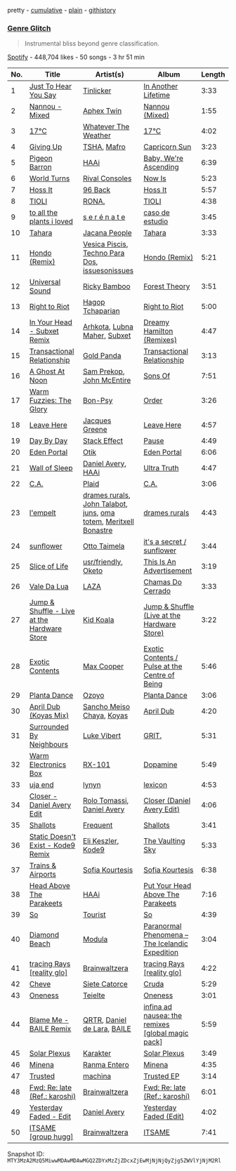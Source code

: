 pretty - [cumulative](/playlists/cumulative/37i9dQZF1DWUraJYejk11q.md) - [plain](/playlists/plain/37i9dQZF1DWUraJYejk11q) - [githistory](https://github.githistory.xyz/mackorone/spotify-playlist-archive/blob/main/playlists/plain/37i9dQZF1DWUraJYejk11q)

### [Genre Glitch](https://open.spotify.com/playlist/37i9dQZF1DWUraJYejk11q)

> Instrumental bliss beyond genre classification.

[Spotify](https://open.spotify.com/user/spotify) - 448,704 likes - 50 songs - 3 hr 51 min

| No. | Title | Artist(s) | Album | Length |
|---|---|---|---|---|
| 1 | [Just To Hear You Say](https://open.spotify.com/track/66F2eP3BZWCmQiycL0trAs) | [Tinlicker](https://open.spotify.com/artist/5EmEZjq8eHEC6qFnT63Lza) | [In Another Lifetime](https://open.spotify.com/album/5YbDMcXp70ko2WzPFA7WEb) | 3:33 |
| 2 | [Nannou \- Mixed](https://open.spotify.com/track/3dgD602JCmRmFm95pOXCtz) | [Aphex Twin](https://open.spotify.com/artist/6kBDZFXuLrZgHnvmPu9NsG) | [Nannou \(Mixed\)](https://open.spotify.com/album/4UiRbLnV7kPBhXhyEnr1S2) | 1:55 |
| 3 | [17°C](https://open.spotify.com/track/4FYpGNDeh57Dmop6EgNEAI) | [Whatever The Weather](https://open.spotify.com/artist/49y4h4GL1qZZ3KwYIb9NfQ) | [17°C](https://open.spotify.com/album/1HuXrTydaxznPxtVZMnnRc) | 4:02 |
| 4 | [Giving Up](https://open.spotify.com/track/07mOlP1DQv1ZsQTyCMNzaW) | [TSHA](https://open.spotify.com/artist/2kLa7JZu4Ijdz1Gle2khZh), [Mafro](https://open.spotify.com/artist/2Y9v3pyVuYM0o8bSLAUUZm) | [Capricorn Sun](https://open.spotify.com/album/5maY5nikux4eBxcRCThzrA) | 3:23 |
| 5 | [Pigeon Barron](https://open.spotify.com/track/3J4QilICdLFiPX7lB3lyOJ) | [HAAi](https://open.spotify.com/artist/0pkLgeB9j465x1QB2kRoy4) | [Baby, We're Ascending](https://open.spotify.com/album/7FlN0x6yjToDvOIjpuIm48) | 6:39 |
| 6 | [World Turns](https://open.spotify.com/track/7gLVKmFdPHGTrrK5QknUnw) | [Rival Consoles](https://open.spotify.com/artist/05lIUgmmsmTX2N9dCKc8rC) | [Now Is](https://open.spotify.com/album/5volqabPjMCyMnT1GZKYgz) | 5:23 |
| 7 | [Hoss It](https://open.spotify.com/track/2KvwQPtFlShXLTEWJreQqx) | [96 Back](https://open.spotify.com/artist/1nj9nHPkz1IbxXEpkW1WTz) | [Hoss It](https://open.spotify.com/album/43doBm5V6NmyB2jB7kA0d8) | 5:57 |
| 8 | [TIOLI](https://open.spotify.com/track/62Ho56ziilGANhRbJY2UvA) | [RONA.](https://open.spotify.com/artist/5RCdebItgr1WsBoXoGgPb6) | [TIOLI](https://open.spotify.com/album/6hXL6AoUVJIhIIY67nOD9B) | 4:38 |
| 9 | [to all the plants i loved](https://open.spotify.com/track/6lvQXM7GBbnuFMQwEIHCDX) | [s e r é n a t e](https://open.spotify.com/artist/6Mrjj6yM6eFCKfQtHxzeUq) | [caso de estudio](https://open.spotify.com/album/7k3qFMpJYBXVg4x634Aopp) | 3:45 |
| 10 | [Tahara](https://open.spotify.com/track/4HDyneNRqT6teWLfG5CQ1x) | [Jacana People](https://open.spotify.com/artist/2f0w048dh1LH5QPDvwKECY) | [Tahara](https://open.spotify.com/album/7evkhN1L2LeQjCm1IaCNzS) | 3:33 |
| 11 | [Hondo \(Remix\)](https://open.spotify.com/track/6EI5sPngX6pBttwOHya9j4) | [Vesica Piscis](https://open.spotify.com/artist/215IxsTB1f6DHjI84nXJm6), [Techno Para Dos](https://open.spotify.com/artist/16KDZP134RdE0F1peBL56h), [issuesonissues](https://open.spotify.com/artist/2dzJGWoV8Hdmq2ZnpbTGG0) | [Hondo \(Remix\)](https://open.spotify.com/album/4U8wUMf1YW7sRhrAuVi2Mn) | 5:21 |
| 12 | [Universal Sound](https://open.spotify.com/track/4CR6C67Fe6JqIqs8TvITf6) | [Ricky Bamboo](https://open.spotify.com/artist/5NM4Yut39GINagUVOswMzD) | [Forest Theory](https://open.spotify.com/album/6tEb4MSz9C8l72Gk681cZ9) | 3:51 |
| 13 | [Right to Riot](https://open.spotify.com/track/6mzZYX7LFxJXoiSZHtksEt) | [Hagop Tchaparian](https://open.spotify.com/artist/14hI6ZlrKB6X81Y046P2MW) | [Right to Riot](https://open.spotify.com/album/6ao74P19GgK7yXjUZvAbbT) | 5:00 |
| 14 | [In Your Head \- Subxet Remix](https://open.spotify.com/track/50mIPnnh5NYXF3I6HapVjq) | [Arhkota](https://open.spotify.com/artist/0m0rpowRayqXeysAeJvvzZ), [Lubna Maher](https://open.spotify.com/artist/3zCuqsdLxjuhTjxYsrIuvb), [Subxet](https://open.spotify.com/artist/5dxUiR8ZvHWBoMS1iRdDey) | [Dreamy Hamilton \(Remixes\)](https://open.spotify.com/album/4X40gozRTAuJrosoKxf9M6) | 4:47 |
| 15 | [Transactional Relationship](https://open.spotify.com/track/17YSGfgY3BizhPL8QDF1gg) | [Gold Panda](https://open.spotify.com/artist/6xS3zemJD9h94iueQvGqVk) | [Transactional Relationship](https://open.spotify.com/album/0007jLfYrERL4X1mpSgLGK) | 3:13 |
| 16 | [A Ghost At Noon](https://open.spotify.com/track/5o4IyOYeFXEQ8NZuKuPHOQ) | [Sam Prekop](https://open.spotify.com/artist/4Vtlz5IfA9y4EBwmp20wwk), [John McEntire](https://open.spotify.com/artist/39xjP2biuKg7i0U6DwoRHg) | [Sons Of](https://open.spotify.com/album/5Zb3em703R0GO9k6LXh33a) | 7:51 |
| 17 | [Warm Fuzzies: The Glory](https://open.spotify.com/track/7f765rA8dhcnqpu8N9yHyd) | [Bon\-Psy](https://open.spotify.com/artist/5Vv4f9pucnXPVExpBKfBXn) | [Order](https://open.spotify.com/album/6OYR86XQE5NItKcLtBEfPA) | 3:26 |
| 18 | [Leave Here](https://open.spotify.com/track/5FdiUDLORFvwxzTvqqOrcC) | [Jacques Greene](https://open.spotify.com/artist/0ygIgsjUzKivFgxgjQ9iV9) | [Leave Here](https://open.spotify.com/album/5CmJspuJM6slYqdFEbvBX0) | 4:57 |
| 19 | [Day By Day](https://open.spotify.com/track/3tpqnJwdfTJJycsLHwUbtC) | [Stack Effect](https://open.spotify.com/artist/52xTPDMfTQEHXnBfyKQXFz) | [Pause](https://open.spotify.com/album/2hspcikJXpHWS7xeaKwvgf) | 4:49 |
| 20 | [Eden Portal](https://open.spotify.com/track/0ihmZ14TyzjrjO390cP1Oo) | [Otik](https://open.spotify.com/artist/6yvENIf7GmNwYnspB8UCpB) | [Eden Portal](https://open.spotify.com/album/5MSQc9lUHv65o5sF6HTtA2) | 6:06 |
| 21 | [Wall of Sleep](https://open.spotify.com/track/1zii8HjrZpVEIsAECYGwrV) | [Daniel Avery](https://open.spotify.com/artist/1EULJuDFWpZ9xg4YwtUGGt), [HAAi](https://open.spotify.com/artist/0pkLgeB9j465x1QB2kRoy4) | [Ultra Truth](https://open.spotify.com/album/4qw8zs6nZyjpgPPBxZWpTI) | 4:47 |
| 22 | [C.A.](https://open.spotify.com/track/0Ep1pV0KhVvSof5eGN8803) | [Plaid](https://open.spotify.com/artist/5akVqMzdZOdbMYbE4vNZWD) | [C.A.](https://open.spotify.com/album/5UguzHZtztr352RQ9froFT) | 3:06 |
| 23 | [l'empelt](https://open.spotify.com/track/19xIHqQ06u9gzxbbmeNvx4) | [drames rurals](https://open.spotify.com/artist/4Fc8hhmKcYdCVdByPDBLPG), [John Talabot](https://open.spotify.com/artist/1YvN5uOGQkHVUUlZUcnotD), [juns](https://open.spotify.com/artist/2VnW9TLWqKhenhIz5fyAlF), [oma totem](https://open.spotify.com/artist/1rGwnZdib4PzGaxYuXJBhb), [Meritxell Bonastre](https://open.spotify.com/artist/0QCq80HQCr8SQr40QCe7Gp) | [drames rurals](https://open.spotify.com/album/3yC35q63Eg6ctGi3CXFUDD) | 4:43 |
| 24 | [sunflower](https://open.spotify.com/track/3JFCJBNiBsjdnihfqaLnKN) | [Otto Taimela](https://open.spotify.com/artist/2bfnN87vIJ9DhQ02kXgh44) | [it's a secret / sunflower](https://open.spotify.com/album/2rNYQwtk5VPJq9mpswLmF6) | 3:44 |
| 25 | [Slice of Life](https://open.spotify.com/track/1Ef4AmovzJ5RhoUOqj1iZn) | [usr/friendly](https://open.spotify.com/artist/2Tf35i1626AZKiQqUx2xfE), [Oketo](https://open.spotify.com/artist/5JBjc1UhLlvqmifk3WLAFg) | [This Is An Advertisement](https://open.spotify.com/album/3dD5AxY5S7g5j4he0QOSJ9) | 3:19 |
| 26 | [Vale Da Lua](https://open.spotify.com/track/7aZlJBPtjrvbgrdNrJzLMz) | [LAZA](https://open.spotify.com/artist/6OplzHOsBjoyyYIkkfmu9D) | [Chamas Do Cerrado](https://open.spotify.com/album/6BVJFFh1kOBNNwKiRABk9h) | 3:33 |
| 27 | [Jump & Shuffle \- Live at the Hardware Store](https://open.spotify.com/track/2rL3vSTQbqpHnC5poWweIL) | [Kid Koala](https://open.spotify.com/artist/2s0438sn0pYL2OuukcFqPN) | [Jump & Shuffle \(Live at the Hardware Store\)](https://open.spotify.com/album/1uqxjNEEo4BqGcohTJ1uKb) | 3:22 |
| 28 | [Exotic Contents](https://open.spotify.com/track/6svlauimgL7pyT2IciIE6P) | [Max Cooper](https://open.spotify.com/artist/0WSSKmoRbxqLf3MnXInQ2J) | [Exotic Contents / Pulse at the Centre of Being](https://open.spotify.com/album/0I0azaQfHlf1JEIJuwHF5a) | 5:46 |
| 29 | [Planta Dance](https://open.spotify.com/track/3YFLHrRwTAcryw4TZXvvYS) | [Ozoyo](https://open.spotify.com/artist/1c47yZHEy5HSqth3hexuIe) | [Planta Dance](https://open.spotify.com/album/6pUoP6H2z0VDK3K0mzGnWv) | 3:06 |
| 30 | [April Dub \(Koyas Mix\)](https://open.spotify.com/track/0X93HjaN9zROeyew9uCOru) | [Sancho Meiso Chaya](https://open.spotify.com/artist/5R2atQNZwxCphuQxWh7LGn), [Koyas](https://open.spotify.com/artist/74Ah80XOCgo68rRWaRWnnI) | [April Dub](https://open.spotify.com/album/658oYwejSEjmja1ZLZjLWE) | 4:20 |
| 31 | [Surrounded By Neighbours](https://open.spotify.com/track/4eJpV2XFajmu9sao42J5ax) | [Luke Vibert](https://open.spotify.com/artist/0HfxCluo7N2dhr4oRM0wBv) | [GRIT.](https://open.spotify.com/album/5WDvciEo1xl8XeTV04C5DB) | 5:31 |
| 32 | [Warm Electronics Box](https://open.spotify.com/track/4DGStMzbYCCuNy5GoPfUCC) | [RX\-101](https://open.spotify.com/artist/1nxxFDcQjl85Vn3PSZs651) | [Dopamine](https://open.spotify.com/album/32dttKpIJvL2ndTAUSyQui) | 5:49 |
| 33 | [uja end](https://open.spotify.com/track/0keT02CFNOmvH95UmhBMef) | [lynyn](https://open.spotify.com/artist/5OW8ofHCXltPKgzTdSe1l8) | [lexicon](https://open.spotify.com/album/3cDhDjibmMoTD4n6n1E7l9) | 4:53 |
| 34 | [Closer \- Daniel Avery Edit](https://open.spotify.com/track/57Vf7VMA5QSahRghyzywIa) | [Rolo Tomassi](https://open.spotify.com/artist/3uHCTHxtg3IVAvhyrYsZvI), [Daniel Avery](https://open.spotify.com/artist/1EULJuDFWpZ9xg4YwtUGGt) | [Closer \(Daniel Avery Edit\)](https://open.spotify.com/album/7ibaWfGIltYCxmRD9Qjz1G) | 4:06 |
| 35 | [Shallots](https://open.spotify.com/track/3un8NWwFpSvbN0m0JZ29da) | [Frequent](https://open.spotify.com/artist/71Q5SkUpc26h0swrRjrGEc) | [Shallots](https://open.spotify.com/album/1rKFlOuwvqORkzO0tQiyPw) | 3:41 |
| 36 | [Static Doesn't Exist \- Kode9 Remix](https://open.spotify.com/track/4FYk5LHj60CiV5TmPDbA5I) | [Eli Keszler](https://open.spotify.com/artist/2YfqCdQFDp4c0s8F5Lkk4z), [Kode9](https://open.spotify.com/artist/5Z3GyWBvJZgJ35TS0cmXll) | [The Vaulting Sky](https://open.spotify.com/album/78xoqRUrAY2GJQYe6cpnje) | 5:33 |
| 37 | [Trains & Airports](https://open.spotify.com/track/4nLYuqQrjVZu6zVNqmsTfI) | [Sofia Kourtesis](https://open.spotify.com/artist/7wXTWO45lqpUejDkike0Gf) | [Sofia Kourtesis](https://open.spotify.com/album/6xgwDjQ5Z1oXMVQIoRMnqY) | 6:38 |
| 38 | [Head Above The Parakeets](https://open.spotify.com/track/1F7wFVvXwazyZdy4jq3Bj8) | [HAAi](https://open.spotify.com/artist/0pkLgeB9j465x1QB2kRoy4) | [Put Your Head Above The Parakeets](https://open.spotify.com/album/6SJSwXUsU7XAuI32YfX2iC) | 7:16 |
| 39 | [So](https://open.spotify.com/track/55CCxcBWmurfDqbrJfphD0) | [Tourist](https://open.spotify.com/artist/2ABBMkcUeM9hdpimo86mo6) | [So](https://open.spotify.com/album/7azgAC2wWDEQwkFtH1oUxS) | 4:39 |
| 40 | [Diamond Beach](https://open.spotify.com/track/5O77vZjVt78PbW6nCKItQq) | [Modula](https://open.spotify.com/artist/0UplKQAaI4vQKJ1AheVyE7) | [Paranormal Phenomena – The Icelandic Expedition](https://open.spotify.com/album/7of3FJV3PXkHQ1bWyiFqup) | 3:04 |
| 41 | [tracing Rays \[reality glo\]](https://open.spotify.com/track/4YTXY7Ze4njWYH4nDutz4q) | [Brainwaltzera](https://open.spotify.com/artist/4IexN10iBaLP2CDVLl6rDB) | [tracing Rays \[reality glo\]](https://open.spotify.com/album/2A7WqlhXWnDCK84hqsnWGY) | 4:22 |
| 42 | [Cheve](https://open.spotify.com/track/16f4s3WLYMbCtIVlyaqO89) | [Siete Catorce](https://open.spotify.com/artist/3MVzVLPSlOV0s6mGQ2YZHr) | [Cruda](https://open.spotify.com/album/2Ia0Ig2JkLx3NNpdxuICeH) | 5:29 |
| 43 | [Oneness](https://open.spotify.com/track/1VSXAJlQt9KZsJcW1hkvNE) | [Teielte](https://open.spotify.com/artist/4zKoRVXYWUNUAdUYtlZirU) | [Oneness](https://open.spotify.com/album/7DGJmmGtu8zyHxfMto6G18) | 3:01 |
| 44 | [Blame Me \- BAILE Remix](https://open.spotify.com/track/0HINRRVAivEq7IdZuqHf8f) | [QRTR](https://open.spotify.com/artist/2THXZEfcOePL7bRFl2DUwj), [Daniel de Lara](https://open.spotify.com/artist/6soPIhIMY989DfzQ7boSOI), [BAILE](https://open.spotify.com/artist/135mViPxje2MED7hOnn2j9) | [infina ad nausea: the remixes \[global magic pack\]](https://open.spotify.com/album/35vE6EkWGVKLNqyVp73ud4) | 5:59 |
| 45 | [Solar Plexus](https://open.spotify.com/track/0KjraktVUU6osERgW3oF7c) | [Karakter](https://open.spotify.com/artist/0D0rrh5OVFbBgSYYOG5jtL) | [Solar Plexus](https://open.spotify.com/album/4bulJeXa9kmJz5m7t5us4A) | 3:49 |
| 46 | [Minena](https://open.spotify.com/track/4yvUIVFjmNJL7nrb0irmBa) | [Ranma Entero](https://open.spotify.com/artist/779eiS92bExNWIAWxmiWIB) | [Minena](https://open.spotify.com/album/0IWOooqWyw1lf5xqYGGs3H) | 4:35 |
| 47 | [Trusted](https://open.spotify.com/track/0lX858dF2YgUxNEUcgN8Gi) | [machìna](https://open.spotify.com/artist/0WOOrXTvgnjErVjsXSOOxn) | [Trusted EP](https://open.spotify.com/album/3fXh9MA7D3t2T4ir3R2tB9) | 3:14 |
| 48 | [Fwd: Re: late \(Ref.: karoshi\)](https://open.spotify.com/track/2d2IGL8Q7a4a4uKMDXOx2n) | [Brainwaltzera](https://open.spotify.com/artist/4IexN10iBaLP2CDVLl6rDB) | [Fwd: Re: late \(Ref.: karoshi\)](https://open.spotify.com/album/73UuLb3FaidlmvkZLe8z2s) | 6:01 |
| 49 | [Yesterday Faded \- Edit](https://open.spotify.com/track/0WLrMIT6Pi7AzvEdvfP7yP) | [Daniel Avery](https://open.spotify.com/artist/1EULJuDFWpZ9xg4YwtUGGt) | [Yesterday Faded \(Edit\)](https://open.spotify.com/album/6o2dqU7r0teFQoNQZdEGdT) | 4:02 |
| 50 | [ITSAME \[group hugg\]](https://open.spotify.com/track/2H9n9r52CvPOTYM3WCCl82) | [Brainwaltzera](https://open.spotify.com/artist/4IexN10iBaLP2CDVLl6rDB) | [ITSAME](https://open.spotify.com/album/7Ffx32PXyHvhskEtCtN3xx) | 7:41 |

Snapshot ID: `MTY3MzA2MzQ5MiwwMDAwMDAwMGQ2ZDYxMzZjZDcxZjEwMjNjNjQyZjg5ZWVlYjNjM2Rl`
